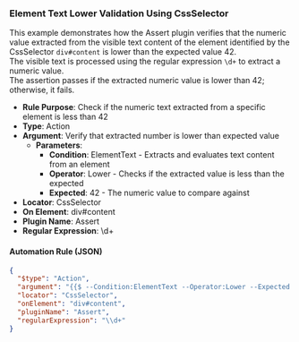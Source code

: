 ### Element Text Lower Validation Using CssSelector

This example demonstrates how the Assert plugin verifies that the numeric value extracted from the visible text content of the element identified by the CssSelector `div#content` is lower than the expected value 42.  
The visible text is processed using the regular expression `\d+` to extract a numeric value.  
The assertion passes if the extracted numeric value is lower than 42; otherwise, it fails.

- **Rule Purpose**: Check if the numeric text extracted from a specific element is less than 42  
- **Type**: Action  
- **Argument**: Verify that extracted number is lower than expected value  
  - **Parameters**:  
    - **Condition**: ElementText - Extracts and evaluates text content from an element  
    - **Operator**: Lower - Checks if the extracted value is less than the expected  
    - **Expected**: 42 - The numeric value to compare against  
- **Locator**: CssSelector  
- **On Element**: div#content  
- **Plugin Name**: Assert  
- **Regular Expression**: \d+

#### Automation Rule (JSON)

```json
{
  "$type": "Action",
  "argument": "{{$ --Condition:ElementText --Operator:Lower --Expected:42}}",
  "locator": "CssSelector",
  "onElement": "div#content",
  "pluginName": "Assert",
  "regularExpression": "\\d+"
}
```
